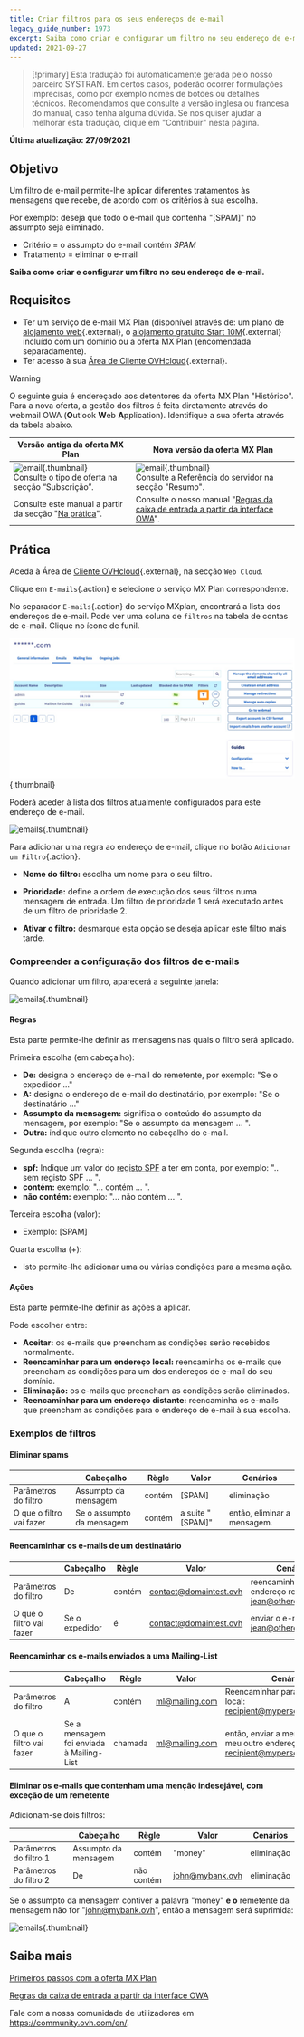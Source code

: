 ```yaml
---
title: Criar filtros para os seus endereços de e-mail
legacy_guide_number: 1973
excerpt: Saiba como criar e configurar um filtro no seu endereço de e-mail
updated: 2021-09-27
---
```


> [!primary]
> Esta tradução foi automaticamente gerada pelo nosso parceiro SYSTRAN. Em certos casos, poderão ocorrer formulações imprecisas, como por exemplo nomes de botões ou detalhes técnicos. Recomendamos que consulte a versão inglesa ou francesa do manual, caso tenha alguma dúvida. Se nos quiser ajudar a melhorar esta tradução, clique em "Contribuir" nesta página.
>

**Última atualização: 27/09/2021**

## Objetivo

Um filtro de e-mail permite-lhe aplicar diferentes tratamentos às mensagens que recebe, de acordo com os critérios à sua escolha.

Por exemplo: deseja que todo o e-mail que contenha "\[SPAM]" no assumpto seja eliminado.

- Critério = o assumpto do e-mail contém *SPAM*
- Tratamento = eliminar o e-mail

**Saiba como criar e configurar um filtro no seu endereço de e-mail.**

## Requisitos

- Ter um serviço de e-mail MX Plan (disponível através de: um plano de [alojamento web](https://www.ovhcloud.com/pt/web-hosting/){.external}, o [alojamento gratuito Start 10M](https://www.ovhcloud.com/pt/domains/free-web-hosting/){.external} incluído com um domínio ou a oferta MX Plan (encomendada separadamente).
- Ter acesso à sua [Área de Cliente OVHcloud](	https://www.ovh.com/auth/?action=gotomanager&from=https://www.ovh.pt/&ovhSubsidiary=pt){.external}.

> [!warning]
>
> O seguinte guia é endereçado aos detentores da oferta MX Plan "Histórico". Para a nova oferta, a gestão dos filtros é feita diretamente através do webmail OWA (**O**utlook **W**eb **A**pplication). Identifique a sua oferta através da tabela abaixo.
>

Versão antiga da oferta MX Plan|Nova versão da oferta MX Plan|
|---|---|
|![email](images/mxplan-starter-legacy-step1.png){.thumbnail}<br> Consulte o tipo de oferta na secção “Subscrição”.|![email](images/mxplan-starter-new-step1.png){.thumbnail}<br>Consulte a Referência do servidor na secção "Resumo".|
|Consulte este manual a partir da secção "[Na prática](#oldmxplan)".|Consulte o nosso manual "[Regras da caixa de entrada a partir da interface OWA](/pages/web/microsoft-collaborative-solutions/creating-inbox-rules-in-owa)".|

## Prática <a name="oldmxplan"></a>

Aceda à Área de [Cliente OVHcloud](	https://www.ovh.com/auth/?action=gotomanager&from=https://www.ovh.pt/&ovhSubsidiary=pt){.external}, na secção `Web Cloud`.

Clique em `E-mails`{.action} e selecione o serviço MX Plan correspondente.

No separador `E-mails`{.action} do serviço MXplan, encontrará a lista dos endereços de e-mail. Pode ver uma coluna de `filtros` na tabela de contas de e-mail. Clique no ícone de funil.

![emails](images/img_3239.png){.thumbnail}

Poderá aceder à lista dos filtros atualmente configurados para este endereço de e-mail.

![emails](images/img_3240.jpg){.thumbnail}

Para adicionar uma regra ao endereço de e-mail, clique no botão `Adicionar um Filtro`{.action}.

- **Nome do filtro:** escolha um nome para o seu filtro.

- **Prioridade:** define a ordem de execução dos seus filtros numa mensagem de entrada. Um filtro de prioridade 1 será executado antes de um filtro de prioridade 2.

- **Ativar o filtro:** desmarque esta opção se deseja aplicar este filtro mais tarde.

### Compreender a configuração dos filtros de e-mails

Quando adicionar um filtro, aparecerá a seguinte janela:

![emails](images/img_3241.jpg){.thumbnail}

#### Regras

Esta parte permite-lhe definir as mensagens nas quais o filtro será aplicado.

Primeira escolha (em cabeçalho):

- **De:** designa o endereço de e-mail do remetente, por exemplo: "Se o expedidor ..."
- **A:** designa o endereço de e-mail do destinatário, por exemplo: "Se o destinatário ..."
- **Assumpto da mensagem:** significa o conteúdo do assumpto da mensagem, por exemplo: "Se o assumpto da mensagem ... ".
- **Outra:** indique outro elemento no cabeçalho do e-mail.

Segunda escolha (regra):

- **spf:** Indique um valor do [registo SPF](/pages/web/domains/dns_zone_spf) a ter em conta, por exemplo: ".. sem registo SPF ... ".
- **contém:** exemplo: "... contém ... ".
- **não contém:** exemplo: "... não contém ... ".

Terceira escolha (valor):

- Exemplo: \[SPAM]

Quarta escolha (+):

- Isto permite-lhe adicionar uma ou várias condições para a mesma ação.

#### Ações

Esta parte permite-lhe definir as ações a aplicar.

Pode escolher entre:

- **Aceitar:** os e-mails que preencham as condições serão recebidos normalmente.
- **Reencaminhar para um endereço local:** reencaminha os e-mails que preencham as condições para um dos endereços de e-mail do seu domínio.
- **Eliminação:** os e-mails que preencham as condições serão eliminados.
- **Reencaminhar para um endereço distante:** reencaminha os e-mails que preencham as condições para o endereço de e-mail à sua escolha.

### Exemplos de filtros

#### Eliminar spams

||Cabeçalho|Règle|Valor|Cenários|
|---|---|---|---|---|
|Parâmetros do filtro|Assumpto da mensagem|contém|\[SPAM]|eliminação|
|O que o filtro vai fazer|Se o assumpto da mensagem|contém|a suite "\[SPAM]"|então, eliminar a mensagem.|

#### Reencaminhar os e-mails de um destinatário

||Cabeçalho|Règle|Valor|Cenários|
|---|---|---|---|---|
|Parâmetros do filtro|De|contém|contact@domaintest.ovh|reencaminhar para um endereço remoto: jean@otherdomain.ovh|
|O que o filtro vai fazer|Se o expedidor|é|contact@domaintest.ovh|enviar o e-mail para jean@otherdomain.ovh|

#### Reencaminhar os e-mails enviados a uma Mailing-List

||Cabeçalho|Règle|Valor|Cenários|
|---|---|---|---|---|
|Parâmetros do filtro|A|contém|ml@mailing.com|Reencaminhar para um endereço local: recipient@mypersonaldomain.ovh|
|O que o filtro vai fazer|Se a mensagem foi enviada à Mailing-List|chamada|ml@mailing.com|então, enviar a mensagem para o meu outro endereço: recipient@mypersonaldomain.ovh|

#### Eliminar os e-mails que contenham uma menção indesejável, com exceção de um remetente

Adicionam-se dois filtros:

||Cabeçalho|Règle|Valor|Cenários|
|---|---|---|---|---|
|Parâmetros do filtro 1|Assumpto da mensagem|contém|"money"|eliminação|
|Parâmetros do filtro 2|De|não contém|john@mybank.ovh|eliminação|

Se o assumpto da mensagem contiver a palavra "money" **e o** remetente da mensagem não for "john@mybank.ovh", então a mensagem será suprimida:

![emails](images/img_3242.jpg){.thumbnail}

## Saiba mais

[Primeiros passos com a oferta MX Plan](/pages/web/emails/email_generalities)

[Regras da caixa de entrada a partir da interface OWA](/pages/web/emails/creating-inbox-rules-in-owa-mx-plan)

Fale com a nossa comunidade de utilizadores em <https://community.ovh.com/en/>.
